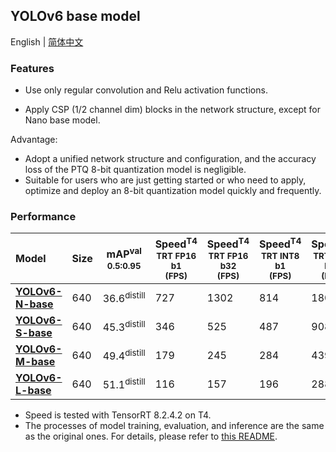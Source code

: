 ## YOLOv6 base model

English | [简体中文](./README_cn.md)

### Features

- Use only regular convolution and Relu activation functions.

- Apply CSP (1/2 channel dim) blocks in the network structure, except for Nano base model.

Advantage:
- Adopt a unified network structure and configuration, and the accuracy loss of the PTQ 8-bit quantization model is negligible.
- Suitable for users who are just getting started or who need to apply, optimize and deploy an 8-bit quantization model quickly and frequently.


### Performance

| Model                                                         | Size | mAP<sup>val<br/>0.5:0.95 | Speed<sup>T4<br/>TRT FP16 b1 <br/>(FPS) | Speed<sup>T4<br/>TRT FP16 b32 <br/>(FPS) | Speed<sup>T4<br/>TRT INT8 b1 <br/>(FPS) | Speed<sup>T4<br/>TRT INT8 b32 <br/>(FPS) | Params<br/><sup> (M) | FLOPs<br/><sup> (G) |
| :--------------------------------------------------------------------------------------------- | --- | ----------------- | ----- | ---- | ---- | ---- | ----- | ------ |
| [**YOLOv6-N-base**](https://github.com/meituan/YOLOv6/releases/download/0.3.0/yolov6n_base.pt) | 640 | 36.6<sup>distill  | 727   | 1302 | 814  | 1805 | 4.65  | 11.46  |
| [**YOLOv6-S-base**](https://github.com/meituan/YOLOv6/releases/download/0.3.0/yolov6s_base.pt) | 640 | 45.3<sup>distill  | 346   | 525  | 487  | 908  | 13.14 | 30.6   |
| [**YOLOv6-M-base**](https://github.com/meituan/YOLOv6/releases/download/0.3.0/yolov6m_base.pt) | 640 | 49.4<sup>distill  | 179   | 245  | 284  | 439  | 28.33 | 72.30  |
| [**YOLOv6-L-base**](https://github.com/meituan/YOLOv6/releases/download/0.3.0/yolov6l_base.pt) | 640 | 51.1<sup>distill  | 116   | 157  | 196  | 288  | 59.61 | 150.89 |

- Speed is tested with TensorRT 8.2.4.2 on T4.
- The processes of model training, evaluation, and inference are the same as the original ones. For details, please refer to [this README](https://github.com/meituan/YOLOv6#quick-start).
